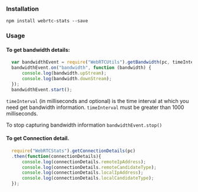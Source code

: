 ### Installation
  `npm install webrtc-stats --save`

### Usage

#### To get bandwidth details:

```javascript
  var bandwidthEvent = require("WebRTCUtils").getBandwidth(pc, timeInterval);
  bandwidthEvent.on("bandwidth", function (bandwidth) {
      console.log(bandwidth.upStream);
      console.log(bandwidth.downStream);
  });
  bandwidthEvent.start();
```

`timeInterval` (in milliseconds and optional) is the time interval at which you need get bandwidth information.
`timeInterval` must be greater than 1000 milliseconds.

To stop capturing bandwidth information `bandwidthEvent.stop()`

#### To get Connection detail.

```javascript
  require("WebRTCStats").getConnectionDetails(pc)
  .then(function(connectionDetails){
      console.log(connectionDetails.remoteIpAddress);
      console.log(connectionDetails.remoteCandidateType);
      console.log(connectionDetails.localIpAddress);
      console.log(connectionDetails.localCandidateType);
  });
```
